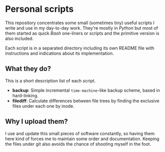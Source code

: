 # Personal scripts

This repository concentrates some small (sometimes tiny) useful scripts I write and use in my
day-to-day work. They're mostly in *Python* but most of them started as quick *Bash* one-liners or
scripts and the primitive version is also included.

Each script is in a separated directory including its own README file with instructions and
indications about its implementation.

## What they do?

This is a short description list of each script.

- **backup**: Simple incremental `time-machine`-like backup scheme, based in hard-linking. 
- **filediff**: Calculate differences between file trees by finding the exclusive files under each one by inode.

## Why I upload them?

I use and update this small pieces of software constantly, so having them here kind of forces me to
maintain some order and documentation. Keeping the files under git also avoids the chance of
shooting myself in the foot.
